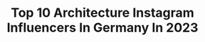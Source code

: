 ---
title: Top 10 Architecture Instagram Influencers In Germany In 2023
description: >-
  Find top architecture Instagram influencers in Germany in 2023. Most popular hashtags: #nature #berlin #moodygrams #naturelovers.
platform: Instagram
hits: 450
text_top: Identify the most popular Instagram profiles on inBeat.
text_bottom: Our database holds 450 Instagram influencers like this in Germany for you to contact.
profiles:
  - username: "alexanderpaar"
    fullname: >-
      Alexander Paar
    bio: >-
      Creative mind w/ a passion for #interior #design #architecture #travel 🤍 Feel free to explore my world 🌍 ✉️ via DM📍based in Germany Impressum
    location: "Germany"
    followers: 137602
    engagement: 125
    commentsToLikes: 0.110677
    id: ck5c4ju3v1i7n0i11jfbj42lc
    verified: false
    hashtags: "#homedecoration, #nordiskdesign, #monochromehome, #altbauliebe"
  - username: "laracvic"
    fullname: >-
      𝐋.𝐂.
    bio: >-
      germany | hrvatska architecture student 𝐸𝒱
    location: "Germany"
    followers: 3870
    engagement: 1938
    commentsToLikes: 0.088203
    id: ck0tt8l061m780i199mz7v2cc
    verified: false
    hashtags: ""
  - username: "alinaebner96"
    fullname: >-
      Alina Ebner
    bio: >-
      📸 | #Lifestyle #mentalhealth #cats 📍 | Düsseldorf, Germany 🎓 | Interior Architecture 💛 | happily taken
    location: "Germany"
    followers: 17092
    engagement: 550
    commentsToLikes: 0.059020
    id: ckaous58s1kxy0i78pqcyyrij
    verified: false
    hashtags: "#blackandwhite, #fashioninspo, #berlin, #berlingirl"
  - username: "charlinesofie"
    fullname: >-
      Charline
    bio: >-
      twenty one | T 🖇 | near dus | @kodakroom ☁️ architecture & interior design ☁️
    location: "Germany"
    followers: 4368
    engagement: 1928
    commentsToLikes: 0.065743
    id: ck9whv2hkzlsb0j786xoayyrw
    verified: false
    hashtags: "#loftstudio, #bravopost, #portraitgermany, #indoorshooting"
  - username: "sun_pitt"
    fullname: >-
      
    bio: >-
      Germany Hobbyfotograf of nature, seasons, landscapes, flowers, animals, architecture... all fotos taken with a samsung galaxy s7 edge
    location: "Germany"
    followers: 7601
    engagement: 1707
    commentsToLikes: 0.124171
    id: ck0uaq4q7cv6b0i19tc837ojv
    verified: false
    hashtags: "#parsonterrier, #schneezauber, #parsonrussellterrier, #blumengruss"
  - username: "allabout.ness"
    fullname: >-
      NESRIN
    bio: >-
      Nesrin Yildiz studying architecture
    location: "Germany"
    followers: 2240
    engagement: 749
    commentsToLikes: 0.032633
    id: ckap8jpigom800i78ugua0qtr
    verified: false
    hashtags: "#hamburg, #holiday, #carmushkabielefeld, #santacruz"
  - username: "manuela.zita.b"
    fullname: >-
      manuela
    bio: >-
      ➴ germany - france interested in travel, food, culture, architecture/design & whatever makes life amusing. all pictures are taken by myself ©
    location: "Germany"
    followers: 6269
    engagement: 2573
    commentsToLikes: 0.069413
    id: ck0tzcsw0pu9d0i19fmm8y8fl
    verified: false
    hashtags: "#instagram, #naturephotography, #bnw, #lacdannecy"
  - username: "janbreckwoldt_photography"
    fullname: >-
      Jan Breckwoldt
    bio: >-
      Sydney based photographer. Originally from Hamburg, Germany. Loves travelling, landscape & architecture See link for Vivid with a View
    location: "Germany"
    followers: 11588
    engagement: 632
    commentsToLikes: 0.061834
    id: ck5cc62vhgsbm0i113kjfjb6w
    verified: false
    hashtags: "#seeaustralia, #sydneyharbour, #transportfornsw, #mint"
  - username: "moodfella"
    fullname: >-
      Mood | Nature | Architecture
    bio: >-
      May the mood be with u! My passion: Landscape combined with architecture.
    location: "Germany"
    followers: 19026
    engagement: 655
    commentsToLikes: 0.152761
    id: ck0w5v6ym5kzt0i19gfpvw4k2
    verified: false
    hashtags: "#agameoftones, #rsa, #hellofrom, #castlemypassion"
  - username: "scwilder"
    fullname: >-
      𝚂𝚊𝚟𝚒𝚝𝚛𝚒 𝚆𝚒𝚕𝚍𝚎𝚛
    bio: >-
      🌿 American in Germany 📧 hello@savitriwilder.com to collab ✈️ travel, architecture and storytelling 🔻 A Nikon #ZCreators
    location: "Germany"
    followers: 49187
    engagement: 676
    commentsToLikes: 0.025052
    id: ck6ui561ud4oe0j71tl6y0t6y
    verified: false
    hashtags: "#nikon, #zcreators, #z50, #nikkor"
---